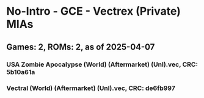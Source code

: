# No-Intro - GCE - Vectrex (Private) MIAs
## Games: 2, ROMs: 2, as of 2025-04-07

### USA Zombie Apocalypse (World) (Aftermarket) (Unl).vec, CRC: 5b10a61a
### Vectral (World) (Aftermarket) (Unl).vec, CRC: de6fb997
